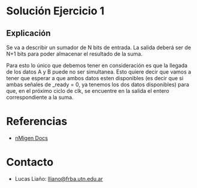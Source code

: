 # Solución Ejercicio 1

## Explicación
Se va a describir un sumador de N bits de entrada. La salida deberá ser de N+1 bits para poder almacenar el resultado de la suma.

Para esto lo único que debemos tener en consideración es que la llegada de los datos A y B puede no ser simultanea. Esto quiere decir que vamos a tener que esperar a que ambos datos esten disponibles (es decir que si ambas señales de _ready = 0, ya tenemos los dos datos disponibles) para que, en el próximo ciclo de clk, se encuentre en la salida el entero correspondiente a la suma.



# Referencias

* [nMigen Docs](https://nmigen.info/nmigen/latest/lang.html)


# Contacto

* Lucas Liaño: lliano@frba.utn.edu.ar
